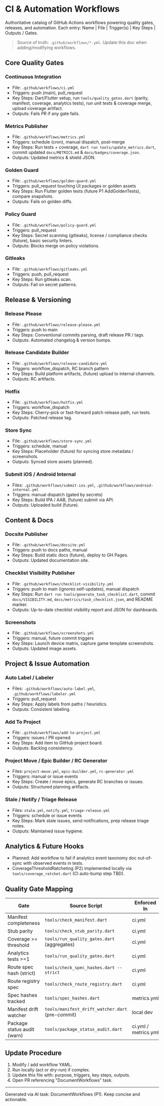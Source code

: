 # CI & Automation Workflows

Authoritative catalog of GitHub Actions workflows powering quality gates, releases, and automation. Each entry: Name | File | Trigger(s) | Key Steps | Outputs / Gates.

> Source of truth: `.github/workflows/*.yml`. Update this doc when adding/modifying workflows.

## Core Quality Gates

### Continuous Integration

-    File: `.github/workflows/ci.yml`
-    Triggers: push (main), pull_request
-    Key Steps: Dart/Flutter setup, run `tools/quality_gates.dart` (parity, manifest, coverage, analytics tests), run unit tests & coverage merge, upload coverage artifact.
-    Outputs: Fails PR if any gate fails.

### Metrics Publisher

-    File: `.github/workflows/metrics.yml`
-    Triggers: schedule (cron), manual dispatch, post-merge
-    Key Steps: Run tests + coverage, `dart run tools/update_metrics.dart`, commit updated `docs/METRICS.md` & `docs/badges/coverage.json`.
-    Outputs: Updated metrics & shield JSON.

### Golden Guard

-    File: `.github/workflows/golden-guard.yml`
-    Triggers: pull_request touching UI packages or golden assets
-    Key Steps: Run Flutter golden tests (future P1 AddGoldenTests), compare snapshots.
-    Outputs: Fails on golden diffs.

### Policy Guard

-    File: `.github/workflows/policy-guard.yml`
-    Triggers: pull_request
-    Key Steps: Secret scanning (gitleaks), license / compliance checks (future), basic security linters.
-    Outputs: Blocks merge on policy violations.

### Gitleaks

-    File: `.github/workflows/gitleaks.yml`
-    Triggers: push, pull_request
-    Key Steps: Run gitleaks scan.
-    Outputs: Fail on secret patterns.

## Release & Versioning

### Release Please

-    File: `.github/workflows/release-please.yml`
-    Triggers: push to main
-    Key Steps: Conventional commits parsing, draft release PR / tags.
-    Outputs: Automated changelog & version bumps.

### Release Candidate Builder

-    File: `.github/workflows/release-candidate.yml`
-    Triggers: workflow_dispatch, RC branch pattern
-    Key Steps: Build platform artifacts, (future) upload to internal channels.
-    Outputs: RC artifacts.

### Hotfix

-    File: `.github/workflows/hotfix.yml`
-    Triggers: workflow_dispatch
-    Key Steps: Cherry-pick or fast-forward patch release path, run tests.
-    Outputs: Patched release tag.

### Store Sync

-    File: `.github/workflows/store-sync.yml`
-    Triggers: schedule, manual
-    Key Steps: Placeholder (future) for syncing store metadata / screenshots.
-    Outputs: Synced store assets (planned).

### Submit iOS / Android Internal

-    Files: `.github/workflows/submit-ios.yml`, `.github/workflows/android-internal.yml`
-    Triggers: manual dispatch (gated by secrets)
-    Key Steps: Build IPA / AAB, (future) submit via API.
-    Outputs: Uploaded build (future).

## Content & Docs

### Docsite Publisher

-    File: `.github/workflows/docsite.yml`
-    Triggers: push to docs paths, manual
-    Key Steps: Build static docs (future), deploy to GH Pages.
-    Outputs: Updated documentation site.

### Checklist Visibility Publisher

-    File: `.github/workflows/checklist-visibility.yml`
-    Triggers: push to main (ignores self-updates), manual dispatch
-    Key Steps: Run `dart run tools/generate_task_checklist.dart`, commit `docs/VISIBILITY.md`, `docs/metrics/task_checklist.json`, and README marker.
-    Outputs: Up-to-date checklist visibility report and JSON for dashboards.

### Screenshots

-    File: `.github/workflows/screenshots.yml`
-    Triggers: manual, future commit triggers
-    Key Steps: Launch device matrix, capture game template screenshots.
-    Outputs: Updated image assets.

## Project & Issue Automation

### Auto Label / Labeler

-    Files: `.github/workflows/auto-label.yml`, `.github/workflows/labeler.yml`
-    Triggers: pull_request
-    Key Steps: Apply labels from paths / heuristics.
-    Outputs: Consistent labeling.

### Add To Project

-    File: `.github/workflows/add-to-project.yml`
-    Triggers: issues / PR opened
-    Key Steps: Add item to GitHub project board.
-    Outputs: Backlog consistency.

### Project Move / Epic Builder / RC Generator

-    Files: `project-move.yml`, `epic-builder.yml`, `rc-generator.yml`
-    Triggers: manual or issue events
-    Key Steps: Create / move epics, generate RC branches or issues.
-    Outputs: Structured planning artifacts.

### Stale / Notify / Triage Release

-    Files: `stale.yml`, `notify.yml`, `triage-release.yml`
-    Triggers: schedule or issue events
-    Key Steps: Mark stale issues, send notifications, prep release triage notes.
-    Outputs: Maintained issue hygiene.

## Analytics & Future Hooks

-    Planned: Add workflow to fail if analytics event taxonomy doc out-of-sync with observed events in tests.
-    CoverageThresholdRatcheting (P2) implemented locally via `tools/coverage_ratchet.dart` (CI auto-bump step TBD).

## Quality Gate Mapping

| Gate                        | Source Script                                    | Enforced In          |
| --------------------------- | ------------------------------------------------ | -------------------- |
| Manifest completeness       | `tools/check_manifest.dart`                      | ci.yml               |
| Stub parity                 | `tools/check_stub_parity.dart`                   | ci.yml               |
| Coverage >= threshold       | `tools/run_quality_gates.dart` (aggregates)      | ci.yml               |
| Analytics tests >=1         | `tools/run_quality_gates.dart`                   | ci.yml               |
| Route spec hash (strict)    | `tools/check_spec_hashes.dart --strict`          | ci.yml               |
| Route registry spec         | `tools/check_route_registry.dart`                | ci.yml               |
| Spec hashes tracked         | `tools/spec_hashes.dart`                         | metrics.yml          |
| Manifest drift watcher      | `tools/manifest_drift_watcher.dart` (pre-commit) | local dev            |
| Package status audit (warn) | `tools/package_status_audit.dart`                | ci.yml / metrics.yml |

## Update Procedure

1. Modify / add workflow YAML.
2. Run locally (act or dry-run) if complex.
3. Update this file with: purpose, triggers, key steps, outputs.
4. Open PR referencing "DocumentWorkflows" task.

---

Generated via AI task: DocumentWorkflows (P1). Keep concise and actionable.
